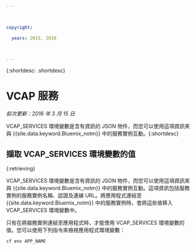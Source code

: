 ```yaml
---

 

copyright:

  years: 2015, 2016

 

---
```


{:shortdesc: .shortdesc}

# VCAP 服務

*前次更新：2016 年 3 月 15 日*


VCAP_SERVICES 環境變數是含有資訊的 JSON 物件，而您可以使用這項資訊來與
{{site.data.keyword.Bluemix_notm}} 中的服務實例互動。{:shortdesc}


## 擷取 VCAP_SERVICES 環境變數的值
{:retrieving}

VCAP_SERVICES 環境變數是含有資訊的 JSON 物件，而您可以使用這項資訊來與
{{site.data.keyword.Bluemix_notm}} 中的服務實例互動。這項資訊包括服務實例的服務實例名稱、認證及連線 URL。將應用程式連結至 {{site.data.keyword.Bluemix_notm}} 中的服務實例時，會將這些值移入 VCAP_SERVICES 環境變數中。

只有在將服務實例連結至應用程式時，才能使用 VCAP_SERVICES 環境變數的值。您可以使用下列指令來檢視應用程式環境變數：
```
cf env APP_NAME
```

